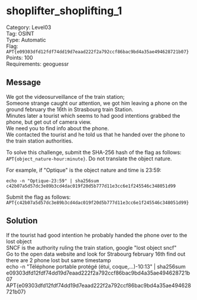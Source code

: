 # shoplifter_shoplifting_1

Category: Level03  
Tag: OSINT  
Type: Automatic  
Flag: `APT{e09303dfd12fdf74dd19d7eaad222f2a792ccf86bac9bd4a35ae494628721b07}`  
Points: 100  
Requirements: geoguessr  

## Message
We got the videosurveillance of the train station;  
Someone strange caught our attention, we got him leaving a phone on the ground february the 16th in Strasbourg train Station.  
Minutes later a tourist which seems to had good intentions grabbed the phone, but get out of camera view.  
We need you to find info about the phone.  
We contacted the tourist and he told us that he handed over the phone to the train station authorities.  

To solve this challenge, submit the SHA-256 hash of the flag as follows: `APT{object_nature-hour:minute}`. Do not translate the object nature.

For example, if "Optique" is the object nature and time is 23:59:
```
echo -n "Optique-23:59" | sha256sum
c42b07a5d57dc3e89b3cd4dac019f20d5b777d11e3cc6e1f245546c348051d99
```

Submit the flag as follows:  
`APT{c42b07a5d57dc3e89b3cd4dac019f20d5b777d11e3cc6e1f245546c348051d99}`


## Solution
If the tourist had good intention he probably handed the phone over to the lost object  
SNCF is the authority ruling the train station, google "lost object sncf"  
Go to the open data website and look for Strabourg february 16th find out there are 2 phone lost but same timestamp  
echo -n "Téléphone portable protégé (étui, coque,…)-10:13" | sha256sum  
e09303dfd12fdf74dd19d7eaad222f2a792ccf86bac9bd4a35ae494628721b07  
APT{e09303dfd12fdf74dd19d7eaad222f2a792ccf86bac9bd4a35ae494628721b07}  
